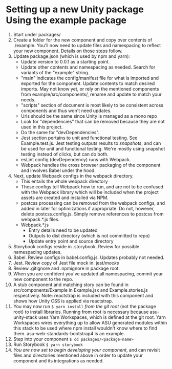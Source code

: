 # Setting up a new Unity package Using the example package

1. Start under packages/
2. Create a folder for the new component and copy over contents of ./example.
You'll now need to update files and namespacing to reflect your new component.
Details on those steps follow.
3. Update package.json (which is used by npm and yarn):
    * Update version to 0.0.1 as a starting point.
    * Update other contents and namespacing as needed. Search for variants of
    the "example" string.
    * "main" indicates the config/manifest file for what is imported and
    exported for the component. Update contents to match desired imports. May
    not know yet, or rely on the mentioned components from
    example/src/components/, rename and update to match your needs.
    * "scripts" section of document is most likely to be consistent across
    components and thus won't need updates.
    * Urls should be the same since Unity is managed as a mono repo
    * Look for "dependencies" that can be removed because they are not used in
    this project.
    * Do the same for "devDependencies".
    * Jest section pertains to unit and functional testing. See
    Example.test.js. Jest testing outputs results to _snapshots_, and can be
    used for unit and functional testing. We're mostly using snapshot testing
    instead of clicks, but can do both.
    * esLint config (devDependency) runs with Webpack.
    * Webpack handles the cross browser packaging of the component and
    involves Babel under the hood.
4. Next, update Webpack configs in the webpack directory.
    * This entails the whole webpack directory
    * These configs tell Webpack how to run, and are not to be confused with
    the Webpack library which will be included when the project assets are
    created and installed via NPM.
    * postcss processing can be removed from the webpack configs, and added  in
    later for optimizations if appropriate. Do not, however, delete
    postcss.config.js. Simply remove references to postcss from webpack.*.js
    files.
    * Webpack.*.js
        * Entry details need to be updated
        * Outputs to dist directory (which is not committed to repo)
        * Update entry point and source directory
5. Storybook configs reside in .storybook. Review for possible namespacing
    updates.
6. Babel. Review configs in babel.config.js. Updates probably not needed.
7. Jest. Review copy of Jest file mock in: jest/_mocks_
8. Review .gitignore and .npmignore in package root.
9. When you are confident you've updated all namespacing, commit your new
component to the repo.
10. A stub component and matching story can be found in src/components/Example
in Example.jsx and Example.stories.js respectively. Note: reactstrap is included
with this component and shows how Unity CSS is applied via reactstrap.
11. You may now run
`$ yarn install`
*from the git root* (not the package root) to install libraries. Running from
root is necessary because asu-unity-stack uses Yarn Workspaces, which is
defined at the git root. Yarn Workspaces wires everything up to allow ASU
generated modules within this stack to be used where npm install wouldn't know
where to find them. asu-web-standards-bootstrap4 is an example.
12. Step into your component
`$ cd packages/<package-name>`
13. Run Storybook
`$ yarn storybook`
14. *You are now set to begin developing your component*, and can revisit files
and directories mentioned above in order to update your component and its
integrations as needed.
